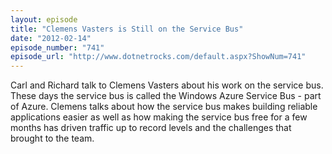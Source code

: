 ```yaml
---
layout: episode
title: "Clemens Vasters is Still on the Service Bus"
date: "2012-02-14"
episode_number: "741"
episode_url: "http://www.dotnetrocks.com/default.aspx?ShowNum=741"
---
```


Carl and Richard talk to Clemens Vasters about his work on the service bus. These days the service bus is called the Windows Azure Service Bus - part of Azure. Clemens talks about how the service bus makes building reliable applications easier as well as how making the service bus free for a few months has driven traffic up to record levels and the challenges that brought to the team.
